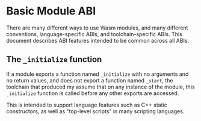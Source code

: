 Basic Module ABI
================

There are many different ways to use Wasm modules, and many different
conventions, language-specific ABIs, and toolchain-specific ABIs. This
document describes ABI features intended to be common across all ABIs.

## The `_initialize` function

If a module exports a function named `_initialize` with no arguments and no
return values, and does not export a function named `_start`, the toolchain
that produced my assume that on any instance of the module, this `_initialize`
function is called before any other exports are accessed.

This is intended to support language features such as C++ static constructors,
as well as "top-level scripts" in many scripting languages.
